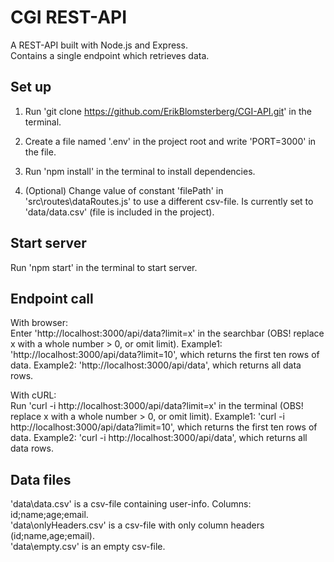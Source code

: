 # CGI REST-API

A REST-API built with Node.js and Express.  
Contains a single endpoint which retrieves data.

## Set up

1. Run 'git clone https://github.com/ErikBlomsterberg/CGI-API.git' in the terminal.

2. Create a file named '.env' in the project root and write 'PORT=3000' in the file.

3. Run 'npm install' in the terminal to install dependencies.

4. (Optional) Change value of constant 'filePath' in 'src\routes\dataRoutes.js' to use a different csv-file. Is currently set to 'data/data.csv' (file is included in the project).

## Start server

Run 'npm start' in the terminal to start server.

## Endpoint call

With browser:  
Enter 'http://localhost:3000/api/data?limit=x' in the searchbar (OBS! replace x with a whole number > 0, or omit limit).
Example1: 'http://localhost:3000/api/data?limit=10', which returns the first ten rows of data. Example2: 'http://localhost:3000/api/data', which returns all data rows.

With cURL:  
Run 'curl -i http://localhost:3000/api/data?limit=x' in the terminal (OBS! replace x with a whole number > 0, or omit limit).
Example1: 'curl -i http://localhost:3000/api/data?limit=10', which returns the first ten rows of data. Example2: 'curl -i http://localhost:3000/api/data', which returns all data rows.

## Data files

'data\data.csv' is a csv-file containing user-info. Columns: id;name;age;email.  
'data\onlyHeaders.csv' is a csv-file with only column headers (id;name,age;email).  
'data\empty.csv' is an empty csv-file.
